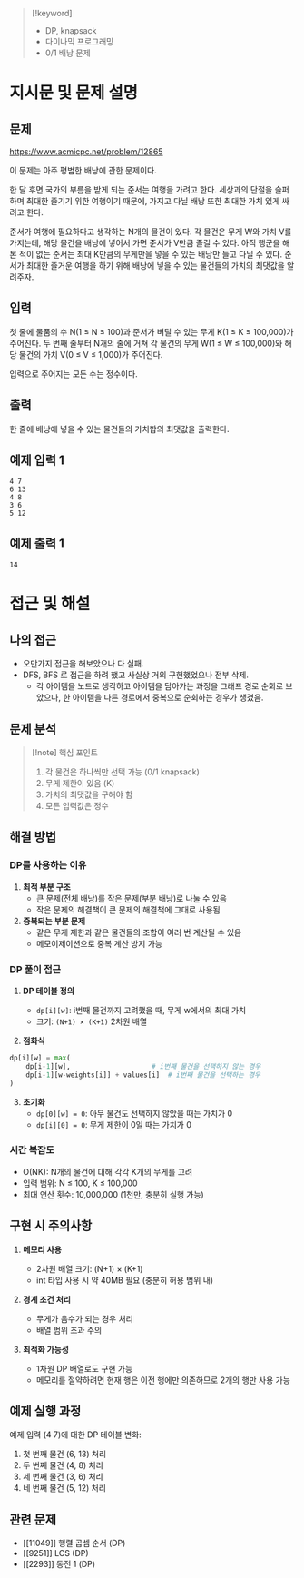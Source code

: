 > [!keyword]
> - DP, knapsack
> - 다이나믹 프로그래밍
> - 0/1 배낭 문제

# 지시문 및 문제 설명
## 문제
https://www.acmicpc.net/problem/12865

이 문제는 아주 평범한 배낭에 관한 문제이다.

한 달 후면 국가의 부름을 받게 되는 준서는 여행을 가려고 한다. 세상과의 단절을 슬퍼하며 최대한 즐기기 위한 여행이기 때문에, 가지고 다닐 배낭 또한 최대한 가치 있게 싸려고 한다.

준서가 여행에 필요하다고 생각하는 N개의 물건이 있다. 각 물건은 무게 W와 가치 V를 가지는데, 해당 물건을 배낭에 넣어서 가면 준서가 V만큼 즐길 수 있다. 아직 행군을 해본 적이 없는 준서는 최대 K만큼의 무게만을 넣을 수 있는 배낭만 들고 다닐 수 있다. 준서가 최대한 즐거운 여행을 하기 위해 배낭에 넣을 수 있는 물건들의 가치의 최댓값을 알려주자.

## 입력

첫 줄에 물품의 수 N(1 ≤ N ≤ 100)과 준서가 버틸 수 있는 무게 K(1 ≤ K ≤ 100,000)가 주어진다. 두 번째 줄부터 N개의 줄에 거쳐 각 물건의 무게 W(1 ≤ W ≤ 100,000)와 해당 물건의 가치 V(0 ≤ V ≤ 1,000)가 주어진다.

입력으로 주어지는 모든 수는 정수이다.

## 출력

한 줄에 배낭에 넣을 수 있는 물건들의 가치합의 최댓값을 출력한다.

## 예제 입력 1
```
4 7
6 13
4 8
3 6
5 12
```

## 예제 출력 1
```
14
```

# 접근 및 해설
## 나의 접근
- 오만가지 접근을 해보았으나 다 실패.
- DFS, BFS 로 접근을 하려 했고 사실상 거의 구현했었으나 전부 삭제.
	- 각 아이템을 노드로 생각하고 아이템을 담아가는 과정을 그래프 경로 순회로 보았으나, 한 아이템을 다른 경로에서 중복으로 순회하는 경우가 생겼음.

## 문제 분석
> [!note] 핵심 포인트
> 1. 각 물건은 하나씩만 선택 가능 (0/1 knapsack)
> 2. 무게 제한이 있음 (K)
> 3. 가치의 최댓값을 구해야 함
> 4. 모든 입력값은 정수

## 해결 방법
### DP를 사용하는 이유
1. **최적 부분 구조**
	- 큰 문제(전체 배낭)를 작은 문제(부분 배낭)로 나눌 수 있음
	- 작은 문제의 해결책이 큰 문제의 해결책에 그대로 사용됨
2. **중복되는 부분 문제**
	- 같은 무게 제한과 같은 물건들의 조합이 여러 번 계산될 수 있음
	- 메모이제이션으로 중복 계산 방지 가능

### DP 풀이 접근
1. **DP 테이블 정의**
	- `dp[i][w]`: i번째 물건까지 고려했을 때, 무게 w에서의 최대 가치
	- 크기: `(N+1) × (K+1)` 2차원 배열

2. **점화식**
```python
dp[i][w] = max(
    dp[i-1][w],                    # i번째 물건을 선택하지 않는 경우
    dp[i-1][w-weights[i]] + values[i]  # i번째 물건을 선택하는 경우
)
```

3. **초기화**
	- `dp[0][w] = 0`: 아무 물건도 선택하지 않았을 때는 가치가 0
	- `dp[i][0] = 0`: 무게 제한이 0일 때는 가치가 0

### 시간 복잡도
- O(NK): N개의 물건에 대해 각각 K개의 무게를 고려
- 입력 범위: N ≤ 100, K ≤ 100,000
- 최대 연산 횟수: 10,000,000 (1천만, 충분히 실행 가능)

## 구현 시 주의사항
1. **메모리 사용**
	- 2차원 배열 크기: (N+1) × (K+1)
	- int 타입 사용 시 약 40MB 필요 (충분히 허용 범위 내)

2. **경계 조건 처리**
	- 무게가 음수가 되는 경우 처리
	- 배열 범위 초과 주의

3. **최적화 가능성**
	- 1차원 DP 배열로도 구현 가능
	- 메모리를 절약하려면 현재 행은 이전 행에만 의존하므로 2개의 행만 사용 가능

## 예제 실행 과정
예제 입력 (4 7)에 대한 DP 테이블 변화:
1. 첫 번째 물건 (6, 13) 처리
2. 두 번째 물건 (4, 8) 처리
3. 세 번째 물건 (3, 6) 처리
4. 네 번째 물건 (5, 12) 처리
## 관련 문제
- [[11049]] 행렬 곱셈 순서 (DP)
- [[9251]] LCS (DP)
- [[2293]] 동전 1 (DP)

